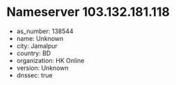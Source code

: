 # Nameserver 103.132.181.118

* as_number: 138544
* name: Unknown
* city: Jamalpur
* country: BD
* organization: HK Online
* version: Unknown
* dnssec: true
